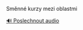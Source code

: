 
Směnné kurzy mezi oblastmi

[🔊 Poslechnout audio](/data/7-paragraphs/audio/chapter_83/para_004-Smnn-kurzy-mezi-oblastmi.mp3)
